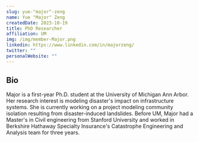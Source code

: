 ```yaml
---
slug: yue-"major"-zeng
name: Yue "Major" Zeng
createdDate: 2023-10-19
title: PhD Researcher
affiliation: UM
img: /img/member-Major.png
linkedin: https://www.linkedin.com/in/majorzeng/
twitter: ""
personalWebsite: ""
---
```


## Bio
Major is a first-year Ph.D. student at the University of Michigan Ann Arbor. Her research interest is modeling disaster's impact on infrastructure systems. She is currently working on a project modeling community isolation resulting from disaster-induced landslides. Before UM, Major had a Master's in Civil engineering from Stanford University and worked in Berkshire Hathaway Specialty Insurance's Catastrophe Engineering and Analysis team for three years. 
